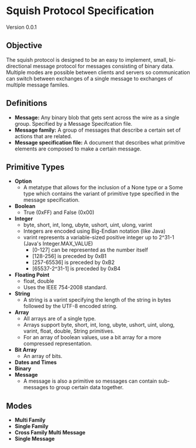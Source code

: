 # Squish Protocol Specification

Version 0.0.1

## Objective

The squish protocol is designed to be an easy to implement, small, bi-directional message protocol for messages consisting of binary data. Multiple modes are possible between clients and servers so communication can switch between exchanges of a single message to exchanges of multiple message familes.

## Definitions

* **Message:** Any binary blob that gets sent across the wire as a single group. Specified by a Message Specifcation file.
* **Message family:** A group of messages that describe a certain set of actions that are related.
* **Message specification file:** A document that describes what primitive elements are composed to make a certain message.

## Primitive Types

* **Option**
    * A metatype that allows for the inclusion of a None type or a Some type which contains the variant of primitive type specified in the message specification. 
* **Boolean**
    * True (0xFF) and False (0x00)
* **Integer**
    * byte, short, int, long, ubyte, ushort, uint, ulong, varint
    * Integers are encoded using Big-Endian notation (like Java)
    * varint represents a variable-sized positive integer up to 2^31-1 (Java's Integer.MAX_VALUE)
        * [0-127] can be represented as the number itself
        * [128-256] is preceded by 0xB1
        * [257-65536] is preceded by 0xB2
        * [65537-2^31-1] is preceded by 0xB4
* **Floating Point**
    * float, double
    * Uses the IEEE 754-2008 standard.
* **String**
    * A string is a varint specifying the length of the string in bytes followed by the UTF-8 encoded string.
* **Array**
    * All arrays are of a single type.
    * Arrays support byte, short, int, long, ubyte, ushort, uint, ulong, varint, float, double, String primitives.
    * For an array of boolean values, use a bit array for a more compressed representation.
* **Bit Array**
    * An array of bits.
* **Dates and Times**
* **Binary**
* **Message**
    * A message is also a primitive so messages can contain sub-messages to group certain data together.

## Modes

* **Multi Family**
* **Single Family**
* **Cross Family Multi Message**
* **Single Message**
